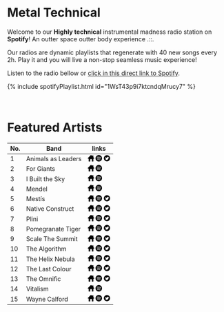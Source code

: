 # Metal Technical

Welcome to our **Highly technical** instrumental madness radio station on **Spotify**! An outter space outter body experience .::.

Our radios are dynamic playlists that regenerate with 40 new songs every 2h. Play it and you will live a non-stop seamless music experience!

Listen to the radio bellow or [click in this direct link to Spotify](https://open.spotify.com/playlist/1WsT43p9i7ktcndqMrucy7?si=6k4YZPvaRu6OhyX5lDu59w).

{% include spotifyPlaylist.html id="1WsT43p9i7ktcndqMrucy7" %}

<br>

# Featured Artists

No. | Band | links
--- | ---- | -----
1 | Animals as Leaders | <a href="https://www.facebook.com/animalsasleaders" target="_blank"><img src="assets/others_home_button.png" alt="home" height="15" width="15" /></a> <a href="https://open.spotify.com/artist/65C6Unk7nhg2aCnVuAPMo8?si=kNeDXKVbRcak7pr2ASYEPQ" target="_blank"><img src="assets/spotify_button.png" alt="spotify" height="15" width="15" /></a> <a href="https://twitter.com/AnimalAsLeader" target="_blank"><img src="assets/twitter_button.png" alt="twitter" height="15" width="15" /></a>
2 | For Giants | <a href="https://forgiants.bandcamp.com/" target="_blank"><img src="assets/others_home_button.png" alt="home" height="15" width="15" /></a> <a href="https://open.spotify.com/artist/1E9A2LYYOJEIR7cB7nsYg8?si=hvbbsNKGTzWn6I91qfS_aA" target="_blank"><img src="assets/spotify_button.png" alt="spotify" height="15" width="15" /></a> 
3 | I Built the Sky | <a href="https://ibuiltthesky.bandcamp.com/" target="_blank"><img src="assets/others_home_button.png" alt="home" height="15" width="15" /></a> <a href="https://open.spotify.com/artist/4URPAJlk8ay7npvNVVLpKN?si=QgTef645TXi8PxPo5q2QKg" target="_blank"><img src="assets/spotify_button.png" alt="spotify" height="15" width="15" /></a> 
4 | Mendel | <a href="https://mendelian.bandcamp.com/" target="_blank"><img src="assets/others_home_button.png" alt="home" height="15" width="15" /></a> <a href="https://open.spotify.com/artist/0b6LOcL2yFcKpn5nODTSxm?si=DZ5cnlo9TdeDBTt-tQnp7w" target="_blank"><img src="assets/spotify_button.png" alt="spotify" height="15" width="15" /></a> 
5 | Mestís | <a href="https://www.mestismusic.com/" target="_blank"><img src="assets/others_home_button.png" alt="home" height="15" width="15" /></a> <a href="https://open.spotify.com/artist/3adhzSHzVWN1ICfxIqO9Cn?si=Sh4FEnCJR0GXG1UPG17ilQ" target="_blank"><img src="assets/spotify_button.png" alt="spotify" height="15" width="15" /></a> <a href="https://twitter.com/jjavierreyess" target="_blank"><img src="assets/twitter_button.png" alt="twitter" height="15" width="15" /></a>
6 | Native Construct | <a href="https://nativeconstruct.bandcamp.com/" target="_blank"><img src="assets/others_home_button.png" alt="home" height="15" width="15" /></a> <a href="https://open.spotify.com/artist/0qI8ZUA0wp1W5Y2vkhgfNX?si=nSvR4ppCR1arek2fYU1oqQ" target="_blank"><img src="assets/spotify_button.png" alt="spotify" height="15" width="15" /></a> <a href="https://twitter.com/NativeConstruct" target="_blank"><img src="assets/twitter_button.png" alt="twitter" height="15" width="15" /></a>
7 | Plini | <a href="https://open.spotify.com/artist/3Gs10XJ4S4OEFrMRqZJcic?si=lLQc2-6wSS2YMOAZV_Bmhg" target="_blank"><img src="assets/others_home_button.png" alt="home" height="15" width="15" /></a> <a href="https://open.spotify.com/artist/3Gs10XJ4S4OEFrMRqZJcic?si=lLQc2-6wSS2YMOAZV_Bmhg" target="_blank"><img src="assets/spotify_button.png" alt="spotify" height="15" width="15" /></a> <a href="https://twitter.com/plinirh" target="_blank"><img src="assets/twitter_button.png" alt="twitter" height="15" width="15" /></a>
8 | Pomegranate Tiger | <a href="https://pomegranatetiger.com/" target="_blank"><img src="assets/others_home_button.png" alt="home" height="15" width="15" /></a> <a href="https://open.spotify.com/artist/30T39voTL4EiHKGNE0mQxO?si=qbLFKxsJSrirxKSTZur5eQ" target="_blank"><img src="assets/spotify_button.png" alt="spotify" height="15" width="15" /></a> <a href="https://twitter.com/pomegranatetigr" target="_blank"><img src="assets/twitter_button.png" alt="twitter" height="15" width="15" /></a>
9 | Scale The Summit | <a href="https://www.scalethesummit.com/" target="_blank"><img src="assets/others_home_button.png" alt="home" height="15" width="15" /></a> <a href="https://open.spotify.com/artist/16Uqo1jjtPiKI4zU1Ficgb?si=BBuRhHx_TSmnZZA2lIai1Q" target="_blank"><img src="assets/spotify_button.png" alt="spotify" height="15" width="15" /></a> <a href="https://twitter.com/scalethesummit" target="_blank"><img src="assets/twitter_button.png" alt="twitter" height="15" width="15" /></a>
10 | The Algorithm | <a href="http://www.the-algorithm.net/" target="_blank"><img src="assets/others_home_button.png" alt="home" height="15" width="15" /></a> <a href="https://open.spotify.com/artist/14u4KXVp0iXQil79EpxXGc?si=MPAapKW-Qdezkg6hsAsHTg" target="_blank"><img src="assets/spotify_button.png" alt="spotify" height="15" width="15" /></a> <a href="https://twitter.com/The_Algorithm" target="_blank"><img src="assets/twitter_button.png" alt="twitter" height="15" width="15" /></a>
11 | The Helix Nebula | <a href="https://www.facebook.com/thehelixnebula" target="_blank"><img src="assets/others_home_button.png" alt="home" height="15" width="15" /></a> <a href="https://open.spotify.com/artist/5tjE7fMmvRra46r6Hz3aOA?si=jlmsIj1HQbW7mRjWQi8UPw" target="_blank"><img src="assets/spotify_button.png" alt="spotify" height="15" width="15" /></a> <a href="https://twitter.com/THNofficial" target="_blank"><img src="assets/twitter_button.png" alt="twitter" height="15" width="15" /></a>
12 | The Last Colour | <a href="http://thelastcolour.com/" target="_blank"><img src="assets/others_home_button.png" alt="home" height="15" width="15" /></a> <a href="https://open.spotify.com/artist/53L92mvpO6w5ZSyvC4guTN?si=NpIk9oViShS-oBChGMisnQ" target="_blank"><img src="assets/spotify_button.png" alt="spotify" height="15" width="15" /></a> <a href="https://twitter.com/_TheLastColour" target="_blank"><img src="assets/twitter_button.png" alt="twitter" height="15" width="15" /></a>
13 | The Omnific | <a href="https://theomnific.bandcamp.com/" target="_blank"><img src="assets/others_home_button.png" alt="home" height="15" width="15" /></a> <a href="https://open.spotify.com/artist/5yn8jrJH5Z5PaGFStNUvgR?si=dVksyjQLQ7-ZZZ2sPhi9fA" target="_blank"><img src="assets/spotify_button.png" alt="spotify" height="15" width="15" /></a> <a href="https://twitter.com/theomnificband" target="_blank"><img src="assets/twitter_button.png" alt="twitter" height="15" width="15" /></a>
14 | Vitalism | <a href="http://www.vitalismband.com/" target="_blank"><img src="assets/others_home_button.png" alt="home" height="15" width="15" /></a> <a href="https://open.spotify.com/artist/7aBLyeKiEpyPfFpkfoLVRZ?si=pUMLiW1LSW2MnLgM_UtJLQ" target="_blank"><img src="assets/spotify_button.png" alt="spotify" height="15" width="15" /></a> 
15 | Wayne Calford | <a href="https://www.facebook.com/waynecalfordofficial/" target="_blank"><img src="assets/others_home_button.png" alt="home" height="15" width="15" /></a> <a href="https://open.spotify.com/artist/3kIDATQmuU8FVcupvHWsMl?si=5DM9NswyTJOt4gFwGz5apA" target="_blank"><img src="assets/spotify_button.png" alt="spotify" height="15" width="15" /></a> <a href="https://twitter.com/WayneCalford" target="_blank"><img src="assets/twitter_button.png" alt="twitter" height="15" width="15" /></a>

